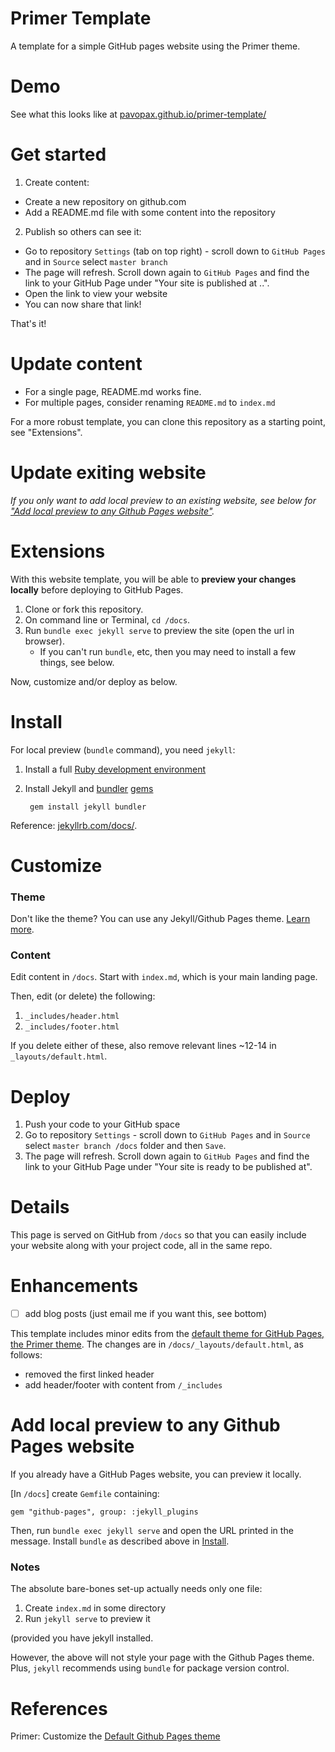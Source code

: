 # Primer Template

A template for a simple GitHub pages website using the Primer theme.

# Demo

See what this looks like at [pavopax.github.io/primer-template/](https://pavopax.github.io/primer-template/)

# Get started

1) Create content:

  * Create a new repository on github.com
  * Add a README.md file with some content into the repository

2) Publish so others can see it:

  * Go to repository `Settings` (tab on top right) - scroll down to `GitHub
    Pages` and in `Source` select `master branch`
  * The page will refresh. Scroll down again to `GitHub Pages` and find the
    link to your GitHub Page under "Your site is published at ..".
  * Open the link to view your website
  * You can now share that link!

That's it!

# Update content

  * For a single page, README.md works fine.
  * For multiple pages, consider renaming `README.md` to `index.md`

For a more robust template, you can clone this repository as a starting point,
see "Extensions".

# Update exiting website

*If you only want to add local preview to an existing website, see below for ["Add
local preview to any Github Pages website"](#add-local-preview-to-any-github-pages-website).*

# Extensions

With this website template, you will be able to **preview your changes
locally** before deploying to GitHub Pages.

1. Clone or fork this repository.
1. On command line or Terminal, `cd /docs`.
1. Run `bundle exec jekyll serve` to preview the site (open the url in
   browser).
    * If you can't run `bundle`, etc, then you may need to install a few
      things, see below.

Now, customize and/or deploy as below.

# Install

For local preview (`bundle` command), you need `jekyll`:

1. Install a full [Ruby development
   environment](https://jekyllrb.com/docs/installation/)
1. Install Jekyll and [bundler](https://jekyllrb.com/docs/ruby-101/#bundler)
   [gems](https://jekyllrb.com/docs/ruby-101/#gems)

		gem install jekyll bundler

Reference: [jekyllrb.com/docs/](https://jekyllrb.com/docs/).

# Customize

### Theme

Don't like the theme? You can use any Jekyll/Github Pages theme. [Learn more](https://help.github.com/en/articles/adding-a-jekyll-theme-to-your-github-pages-site).


### Content

Edit content in `/docs`. Start with `index.md`, which is your main landing
page.

Then, edit (or delete) the following:

1. `_includes/header.html`
1. `_includes/footer.html`

If you delete either of these, also remove relevant lines ~12-14 in
`_layouts/default.html`.

# Deploy

1. Push your code to your GitHub space
1. Go to repository `Settings` - scroll down to `GitHub Pages` and in `Source`
   select `master branch /docs` folder and then `Save`.
1. The page will refresh. Scroll down again to `GitHub Pages` and find the link
   to your GitHub Page under "Your site is ready to be published at".

# Details

This page is served on GitHub from `/docs` so that you can easily include your
website along with your project code, all in the same repo.

# Enhancements

* [ ] add blog posts (just email me if you want this, see bottom)


This template includes minor edits from the [default theme for GitHub Pages,
the Primer theme](https://github.com/pages-themes/primer). The changes are in
`/docs/_layouts/default.html`, as follows:

  * removed the first linked header 
  * add header/footer with content from `/_includes`

# Add local preview to any Github Pages website

If you already have a GitHub Pages website, you can preview it locally.

[In `/docs`] create `Gemfile` containing:

	gem "github-pages", group: :jekyll_plugins

Then, run `bundle exec jekyll serve` and open the URL printed in the
message. Install `bundle` as described above in [Install](#install).

### Notes

The absolute bare-bones set-up actually needs only one file:

1. Create `index.md` in some directory
1. Run `jekyll serve` to preview it

(provided you have jekyll installed.

However, the above will not style your page with the Github Pages theme. Plus,
`jekyll` recommends using `bundle` for package version control.

# References

Primer: Customize the [Default Github Pages theme](https://github.com/pages-themes/primer)
